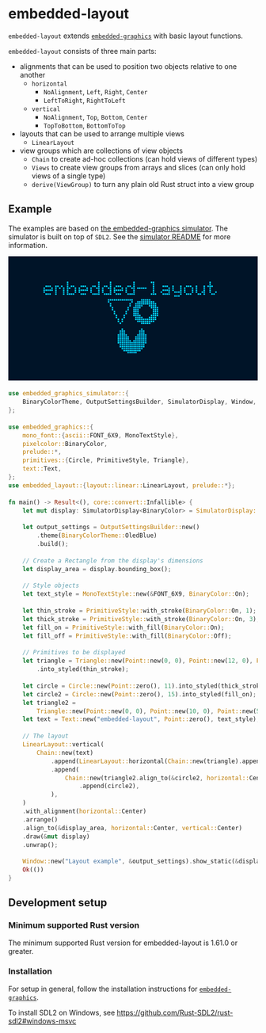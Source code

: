 embedded-layout
===============

`embedded-layout` extends [`embedded-graphics`] with basic layout functions.

`embedded-layout` consists of three main parts:
 - alignments that can be used to position two objects relative to one another
   * `horizontal`
     * `NoAlignment`, `Left`, `Right`, `Center`
     * `LeftToRight`, `RightToLeft`
   * `vertical`
     * `NoAlignment`, `Top`, `Bottom`, `Center`
     * `TopToBottom`, `BottomToTop`
 - layouts that can be used to arrange multiple views
   * `LinearLayout`
 - view groups which are collections of view objects
   * `Chain` to create ad-hoc collections (can hold views of different types)
   * `Views` to create view groups from arrays and slices (can only hold views of a single  type)
   * `derive(ViewGroup)` to turn any plain old Rust struct into a view group

## Example

The examples are based on [the embedded-graphics simulator]. The simulator is built on top of
`SDL2`. See the [simulator README] for more information.

![embedded-layout example](assets/nested-layout-example.png)

```rust
use embedded_graphics_simulator::{
    BinaryColorTheme, OutputSettingsBuilder, SimulatorDisplay, Window,
};

use embedded_graphics::{
    mono_font::{ascii::FONT_6X9, MonoTextStyle},
    pixelcolor::BinaryColor,
    prelude::*,
    primitives::{Circle, PrimitiveStyle, Triangle},
    text::Text,
};
use embedded_layout::{layout::linear::LinearLayout, prelude::*};

fn main() -> Result<(), core::convert::Infallible> {
    let mut display: SimulatorDisplay<BinaryColor> = SimulatorDisplay::new(Size::new(128, 64));

    let output_settings = OutputSettingsBuilder::new()
        .theme(BinaryColorTheme::OledBlue)
        .build();

    // Create a Rectangle from the display's dimensions
    let display_area = display.bounding_box();

    // Style objects
    let text_style = MonoTextStyle::new(&FONT_6X9, BinaryColor::On);

    let thin_stroke = PrimitiveStyle::with_stroke(BinaryColor::On, 1);
    let thick_stroke = PrimitiveStyle::with_stroke(BinaryColor::On, 3);
    let fill_on = PrimitiveStyle::with_fill(BinaryColor::On);
    let fill_off = PrimitiveStyle::with_fill(BinaryColor::Off);

    // Primitives to be displayed
    let triangle = Triangle::new(Point::new(0, 0), Point::new(12, 0), Point::new(6, 12))
        .into_styled(thin_stroke);

    let circle = Circle::new(Point::zero(), 11).into_styled(thick_stroke);
    let circle2 = Circle::new(Point::zero(), 15).into_styled(fill_on);
    let triangle2 =
        Triangle::new(Point::new(0, 0), Point::new(10, 0), Point::new(5, 8)).into_styled(fill_off);
    let text = Text::new("embedded-layout", Point::zero(), text_style);

    // The layout
    LinearLayout::vertical(
        Chain::new(text)
            .append(LinearLayout::horizontal(Chain::new(triangle).append(circle)).arrange())
            .append(
                Chain::new(triangle2.align_to(&circle2, horizontal::Center, vertical::Top))
                    .append(circle2),
            ),
    )
    .with_alignment(horizontal::Center)
    .arrange()
    .align_to(&display_area, horizontal::Center, vertical::Center)
    .draw(&mut display)
    .unwrap();

    Window::new("Layout example", &output_settings).show_static(&display);
    Ok(())
}
```

## Development setup

### Minimum supported Rust version
The minimum supported Rust version for embedded-layout is 1.61.0 or greater.

### Installation

For setup in general, follow the installation instructions for [`embedded-graphics`].

To install SDL2 on Windows, see https://github.com/Rust-SDL2/rust-sdl2#windows-msvc

[`embedded-graphics`]: https://github.com/jamwaffles/embedded-graphics/
[the embedded-graphics simulator]: https://github.com/jamwaffles/embedded-graphics/tree/master/simulator
[simulator README]: https://github.com/jamwaffles/embedded-graphics/tree/master/simulator#usage-without-sdl2
